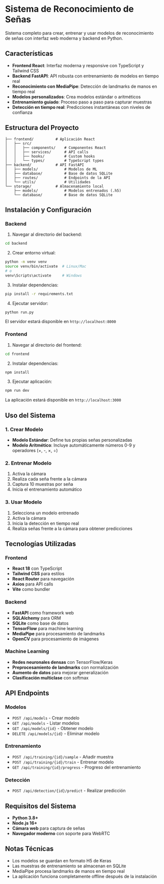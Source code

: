 # Sistema de Reconocimiento de Señas

Sistema completo para crear, entrenar y usar modelos de reconocimiento de señas con interfaz web moderna y backend en Python.

## Características

- **Frontend React**: Interfaz moderna y responsive con TypeScript y Tailwind CSS
- **Backend FastAPI**: API robusta con entrenamiento de modelos en tiempo real
- **Reconocimiento con MediaPipe**: Detección de landmarks de manos en tiempo real
- **Modelos personalizados**: Crea modelos estándar o aritméticos
- **Entrenamiento guiado**: Proceso paso a paso para capturar muestras
- **Detección en tiempo real**: Predicciones instantáneas con niveles de confianza

## Estructura del Proyecto

```
├── frontend/          # Aplicación React
│   ├── src/
│   │   ├── components/    # Componentes React
│   │   ├── services/      # API calls
│   │   ├── hooks/         # Custom hooks
│   │   └── types/         # TypeScript types
├── backend/           # API FastAPI
│   ├── models/            # Modelos de ML
│   ├── database/          # Base de datos SQLite
│   ├── routes/            # Endpoints de la API
│   └── utils/             # Utilidades
└── storage/           # Almacenamiento local
    ├── models/            # Modelos entrenados (.h5)
    └── database/          # Base de datos SQLite
```

## Instalación y Configuración

### Backend

1. Navegar al directorio del backend:
```bash
cd backend
```

2. Crear entorno virtual:
```bash
python -m venv venv
source venv/bin/activate  # Linux/Mac
# o
venv\Scripts\activate     # Windows
```

3. Instalar dependencias:
```bash
pip install -r requirements.txt
```

4. Ejecutar servidor:
```bash
python run.py
```

El servidor estará disponible en `http://localhost:8000`

### Frontend

1. Navegar al directorio del frontend:
```bash
cd frontend
```

2. Instalar dependencias:
```bash
npm install
```

3. Ejecutar aplicación:
```bash
npm run dev
```

La aplicación estará disponible en `http://localhost:3000`

## Uso del Sistema

### 1. Crear Modelo

- **Modelo Estándar**: Define tus propias señas personalizadas
- **Modelo Aritmético**: Incluye automáticamente números 0-9 y operadores (+, -, ×, ÷)

### 2. Entrenar Modelo

1. Activa la cámara
2. Realiza cada seña frente a la cámara
3. Captura 10 muestras por seña
4. Inicia el entrenamiento automático

### 3. Usar Modelo

1. Selecciona un modelo entrenado
2. Activa la cámara
3. Inicia la detección en tiempo real
4. Realiza señas frente a la cámara para obtener predicciones

## Tecnologías Utilizadas

### Frontend
- **React 18** con TypeScript
- **Tailwind CSS** para estilos
- **React Router** para navegación
- **Axios** para API calls
- **Vite** como bundler

### Backend
- **FastAPI** como framework web
- **SQLAlchemy** para ORM
- **SQLite** como base de datos
- **TensorFlow** para machine learning
- **MediaPipe** para procesamiento de landmarks
- **OpenCV** para procesamiento de imágenes

### Machine Learning
- **Redes neuronales densas** con TensorFlow/Keras
- **Preprocesamiento de landmarks** con normalización
- **Aumento de datos** para mejorar generalización
- **Clasificación multiclase** con softmax

## API Endpoints

### Modelos
- `POST /api/models` - Crear modelo
- `GET /api/models` - Listar modelos
- `GET /api/models/{id}` - Obtener modelo
- `DELETE /api/models/{id}` - Eliminar modelo

### Entrenamiento
- `POST /api/training/{id}/sample` - Añadir muestra
- `POST /api/training/{id}/train` - Entrenar modelo
- `GET /api/training/{id}/progress` - Progreso del entrenamiento

### Detección
- `POST /api/detection/{id}/predict` - Realizar predicción

## Requisitos del Sistema

- **Python 3.8+**
- **Node.js 16+**
- **Cámara web** para captura de señas
- **Navegador moderno** con soporte para WebRTC

## Notas Técnicas

- Los modelos se guardan en formato H5 de Keras
- Las muestras de entrenamiento se almacenan en SQLite
- MediaPipe procesa landmarks de manos en tiempo real
- La aplicación funciona completamente offline después de la instalación